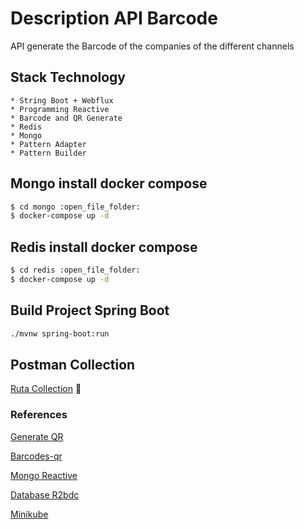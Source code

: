 # Description API Barcode

API generate the Barcode of the companies of the different channels

## Stack Technology

    * String Boot + Webflux
    * Programming Reactive
    * Barcode and QR Generate
    * Redis
    * Mongo
    * Pattern Adapter
    * Pattern Builder

## Mongo install docker compose

```bash
$ cd mongo :open_file_folder:
$ docker-compose up -d
```

## Redis install docker compose

```bash
$ cd redis :open_file_folder:
$ docker-compose up -d
```

## Build Project Spring Boot

```bash
./mvnw spring-boot:run
```

## Postman Collection 

[Ruta Collection](BARCODES.postman_collection.json) :bookmark:

### References

[Generate QR](https://medium.com/techwasti/qr-code-generator-as-rest-api-using-spring-boot-7f1cc9194073)

[Barcodes-qr](https://www.baeldung.com/java-generating-barcodes-qr-codes)

[Mongo Reactive](https://www.baeldung.com/spring-data-mongodb-reactive)

[Database R2bdc](https://codetinkering.com/r2dbc-reactive-database-example-in-spring/)

[Minikube](https://minikube.sigs.k8s.io/docs/start/)